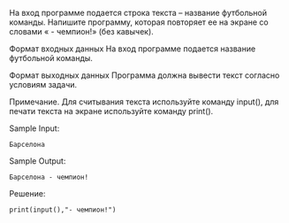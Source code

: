 На вход программе подается строка текста – название футбольной команды. Напишите программу, которая повторяет ее на экране со словами « - чемпион!» (без кавычек).

Формат входных данных
На вход программе подается название футбольной команды.

Формат выходных данных
Программа должна вывести текст согласно условиям задачи.

Примечание. Для считывания текста используйте команду input(), для печати текста на экране используйте команду print().

Sample Input:
```
Барселона
```

Sample Output:
```
Барселона - чемпион!
```

Решение:
```
print(input(),"- чемпион!")
```
